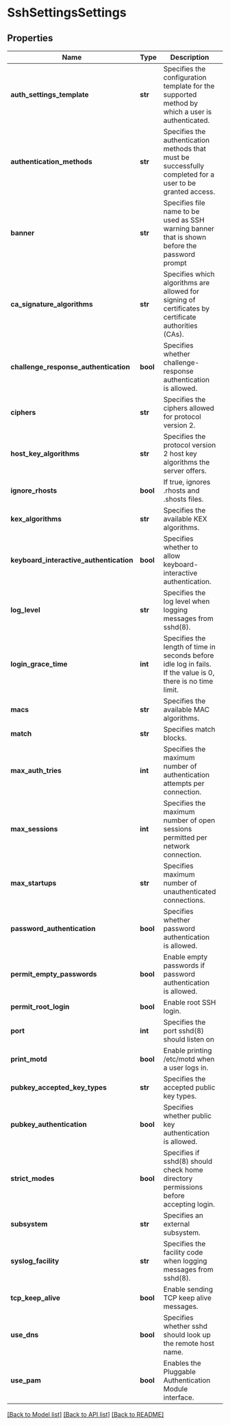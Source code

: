 # SshSettingsSettings

## Properties
Name | Type | Description | Notes
------------ | ------------- | ------------- | -------------
**auth_settings_template** | **str** | Specifies the configuration template for the supported method by which a user is authenticated. | [optional] 
**authentication_methods** | **str** | Specifies the authentication methods that must be successfully completed for a user to be granted access. | [optional] 
**banner** | **str** | Specifies file name to be used as SSH warning banner that is shown before the password prompt | [optional] 
**ca_signature_algorithms** | **str** | Specifies which algorithms are allowed for signing of certificates by certificate authorities (CAs). | [optional] 
**challenge_response_authentication** | **bool** | Specifies whether challenge-response authentication is allowed. | [optional] 
**ciphers** | **str** | Specifies the ciphers allowed for protocol version 2. | [optional] 
**host_key_algorithms** | **str** | Specifies the protocol version 2 host key algorithms the server offers. | [optional] 
**ignore_rhosts** | **bool** | If true, ignores .rhosts and .shosts files. | [optional] 
**kex_algorithms** | **str** | Specifies the available KEX algorithms. | [optional] 
**keyboard_interactive_authentication** | **bool** | Specifies whether to allow keyboard-interactive authentication. | [optional] 
**log_level** | **str** | Specifies the log level when logging messages from sshd(8). | [optional] 
**login_grace_time** | **int** | Specifies the length of time in seconds before idle log in fails.  If the value is 0, there is no time limit. | [optional] 
**macs** | **str** | Specifies the available MAC algorithms. | [optional] 
**match** | **str** | Specifies match blocks. | [optional] 
**max_auth_tries** | **int** | Specifies the maximum number of authentication attempts per connection. | [optional] 
**max_sessions** | **int** | Specifies the maximum number of open sessions permitted per network connection. | [optional] 
**max_startups** | **str** | Specifies maximum number of unauthenticated connections. | [optional] 
**password_authentication** | **bool** | Specifies whether password authentication is allowed. | [optional] 
**permit_empty_passwords** | **bool** | Enable empty passwords if password authentication is allowed. | [optional] 
**permit_root_login** | **bool** | Enable root SSH login. | [optional] 
**port** | **int** | Specifies the port sshd(8) should listen on | [optional] 
**print_motd** | **bool** | Enable printing /etc/motd when a user logs in. | [optional] 
**pubkey_accepted_key_types** | **str** | Specifies the accepted public key types. | [optional] 
**pubkey_authentication** | **bool** | Specifies whether public key authentication is allowed. | [optional] 
**strict_modes** | **bool** | Specifies if sshd(8) should check home directory permissions before accepting login. | [optional] 
**subsystem** | **str** | Specifies an external subsystem. | [optional] 
**syslog_facility** | **str** | Specifies the facility code when logging messages from sshd(8). | [optional] 
**tcp_keep_alive** | **bool** | Enable sending TCP keep alive messages. | [optional] 
**use_dns** | **bool** | Specifies whether sshd should look up the remote host name. | [optional] 
**use_pam** | **bool** | Enables the Pluggable Authentication Module interface. | [optional] 

[[Back to Model list]](../README.md#documentation-for-models) [[Back to API list]](../README.md#documentation-for-api-endpoints) [[Back to README]](../README.md)


